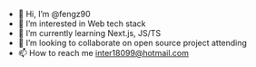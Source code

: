 - 👋 Hi, I’m @fengz90
- 👀 I’m interested in Web tech stack
- 🌱 I’m currently learning Next.js, JS/TS
- 💞️ I’m looking to collaborate on open source project attending
- 📫 How to reach me inter18099@hotmail.com

<!---
fengz90/fengz90 is a ✨ special ✨ repository because its `README.md` (this file) appears on your GitHub profile.
You can click the Preview link to take a look at your changes.
--->
